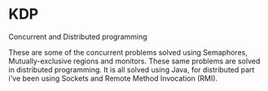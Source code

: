 # KDP
Concurrent and Distributed programming

These are some of the concurrent problems solved using Semaphores, Mutually-exclusive regions and monitors. These same problems are solved in distributed
programming. It is all solved using Java, for distributed part i've been using Sockets and Remote Method Invocation (RMI).
